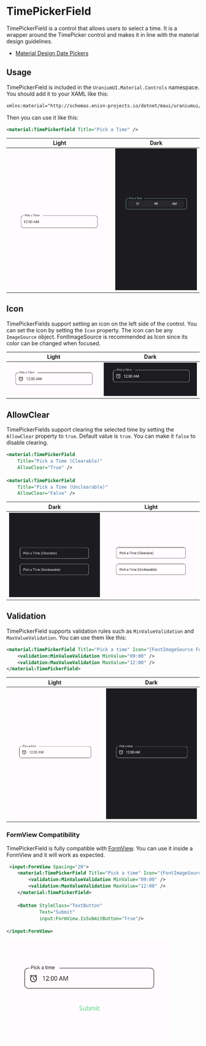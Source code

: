# TimePickerField
TimePickerField is a control that allows users to select a time. It is a wrapper around the TimePicker control and makes it in line with the material design guidelines.

- [Material Design Date Pickers](https://material.io/components/time-pickers)

## Usage

TimePickerField is included in the `UraniumUI.Material.Controls` namespace. You should add it to your XAML like this:

```xml
xmlns:material="http://schemas.enisn-projects.io/dotnet/maui/uraniumui/material"
```

Then you can use it like this:

```xml
<material:TimePickerField Title="Pick a Time" />
```

| Light | Dark |
| --- | --- |
| ![MAUI Material Design TimePicker](images/timepickerfield-demo-light-android.gif) | ![MAUI Material Design TimePicker](images/timepickerfield-demo-dark-windows.gif) |

## Icon
TimePickerFields support setting an icon on the left side of the control. You can set the icon by setting the `Icon` property. The icon can be any `ImageSource` object. FontImageSource is recommended as Icon since its color can be changed when focused.

| Light | Dark |
| --- | --- |
| ![MAUI Material Input](images/timepickerfield-icon-light-android.png) | ![MAUI Material Input](images/timepickerfield-icon-dark-android.png) |

## AllowClear
TimePickerFields support clearing the selected time by setting the `AllowClear` property to `true`. Default value is `true`. You can make it `false` to disable clearing.

```xml
<material:TimePickerField 
    Title="Pick a Time (Clearable)"
    AllowClear="True" />

<material:TimePickerField 
    Title="Pick a Time (Unclearable)"
    AllowClear="False" />
```

| Dark | Light|
| --- | --- |
| ![MAUI Material Input](images/timepickerfield-allowclear-dark-android.gif) | ![MAUI Material Input](images/timepickerfield-allowclear-light-android.gif) |

## Validation
TimePickerField supports validation rules such as `MinValueValidation` and `MaxValueValidation`. You can use them like this:

```xml
<material:TimePickerField Title="Pick a time" Icon="{FontImageSource FontFamily=MaterialRegular, Glyph={x:Static m:MaterialRegular.Alarm}}">
    <validation:MinValueValidation MinValue="09:00" />
    <validation:MaxValueValidation MaxValue="12:00" />
</material:TimePickerField>
```

| Light | Dark |
| --- | --- |
| ![MAUI Material Input](images/timepickerfield-validation-light-android.gif) | ![MAUI Material Input](images/timepickerfield-validation-dark-android.gif) |


### FormView Compatibility
TimePickerField is fully compatible with [FormView](https://enisn-projects.io/docs/en/inputkit/latest/components/controls/FormView). You can use it inside a FormView and it will work as expected.

```xml
 <input:FormView Spacing="20">
    <material:TimePickerField Title="Pick a time" Icon="{FontImageSource FontFamily=MaterialRegular, Glyph={x:Static m:MaterialRegular.Alarm}}">
        <validation:MinValueValidation MinValue="09:00" />
        <validation:MaxValueValidation MaxValue="12:00" />
    </material:TimePickerField>

    <Button StyleClass="TextButton"
            Text="Submit"
            input:FormView.IsSubmitButton="True"/>

</input:FormView>
```

![MAUI Material Input](images/timepickerfield-formview-light-android.gif)